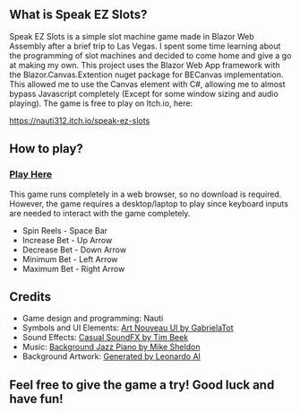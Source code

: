 ## What is Speak EZ Slots?

Speak EZ Slots is a simple slot machine game made in Blazor Web Assembly after a brief trip to Las Vegas. I spent some time learning about the programming of slot machines and decided to come home and give a go at making my own. This project uses the Blazor Web App framework with the Blazor.Canvas.Extention nuget package for BECanvas implementation. This allowed me to use the Canvas element with C#, allowing me to almost bypass Javascript completely (Except for some window sizing and audio playing). The game is free to play on Itch.io, here:

https://nauti312.itch.io/speak-ez-slots

## How to play?

### [Play Here](https://nauti312.itch.io/speak-ez-slots)

This game runs completely in a web browser, so no download is required. However, the game requires a desktop/laptop to play since keyboard inputs are needed to interact with the game completely.

* Spin Reels - Space Bar
* Increase Bet - Up Arrow
* Decrease Bet - Down Arrow
* Minimum Bet - Left Arrow
* Maximum Bet - Right Arrow

## Credits

* Game design and programming: Nauti
* Symbols and UI Elements: [Art Nouveau UI by GabrielaTot](https://gabrielatot.itch.io/art-nouveau-ui)
* Sound Effects: [Casual SoundFX by Tim Beek](https://timbeek.itch.io/casual-soundfx-pack)
* Music: [Background Jazz Piano by Mike Sheldon](https://elleo.itch.io/background-jazz)
* Background Artwork: [Generated by Leonardo AI](https://app.leonardo.ai/ai-generations)


## Feel free to give the game a try! Good luck and have fun!
